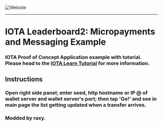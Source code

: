 ![Website](./images/website.png)

---

# IOTA Leaderboard2: Micropayments and Messaging Example

### IOTA Proof of Concept Application example with tutorial. Please head to the [IOTA Learn Tutorial](https://learn.iota.org/tutorial/payments-and-messaging-leaderboard) for more information.

## Instructions
### Open right side panel; enter seed, http hostname or IP @ of wallet server and wallet server's port; then tap 'Go!' and see in main page the list getting updated when a transfer arrives.
### Modded by raxy.

